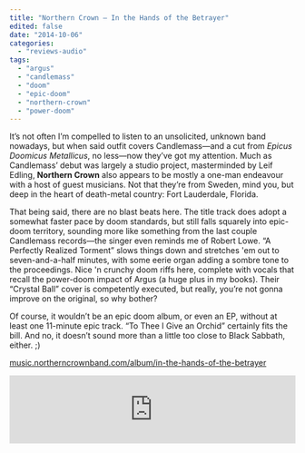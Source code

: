 ```yaml
---
title: "Northern Crown – In the Hands of the Betrayer"
edited: false
date: "2014-10-06"
categories:
  - "reviews-audio"
tags:
  - "argus"
  - "candlemass"
  - "doom"
  - "epic-doom"
  - "northern-crown"
  - "power-doom"
---
```


It’s not often I’m compelled to listen to an unsolicited, unknown band nowadays, but when said outfit covers Candlemass—and a cut from _Epicus Doomicus Metallicus_, no less—now they’ve got my attention. Much as Candlemass’ debut was largely a studio project, masterminded by Leif Edling, **Northern Crown** also appears to be mostly a one-man endeavour with a host of guest musicians. Not that they’re from Sweden, mind you, but deep in the heart of death-metal country: Fort Lauderdale, Florida.

That being said, there are no blast beats here. The title track does adopt a somewhat faster pace by doom standards, but still falls squarely into epic-doom territory, sounding more like something from the last couple Candlemass records—the singer even reminds me of Robert Lowe. “A Perfectly Realized Torment” slows things down and stretches 'em out to seven-and-a-half minutes, with some eerie organ adding a sombre tone to the proceedings. Nice 'n crunchy doom riffs here, complete with vocals that recall the power-doom impact of Argus (a huge plus in my books). Their “Crystal Ball” cover is competently executed, but really, you’re not gonna improve on the original, so why bother?

Of course, it wouldn’t be an epic doom album, or even an EP, without at least one 11-minute epic track. “To Thee I Give an Orchid” certainly fits the bill. And no, it doesn’t sound more than a little too close to Black Sabbath, either. ;)

[music.northerncrownband.com/album/in-the-hands-of-the-betrayer](http://music.northerncrownband.com/album/in-the-hands-of-the-betrayer)

<iframe style="border: 0; width: 100%; height: 120px;" src="http://bandcamp.com/EmbeddedPlayer/album=3286836102/size=large/bgcol=ffffff/linkcol=0687f5/tracklist=false/artwork=small/transparent=true/" width="300" height="150" seamless=""><a href="http://music.northerncrownband.com/album/in-the-hands-of-the-betrayer">In the Hands of the Betrayer by Northern Crown</a></iframe>
